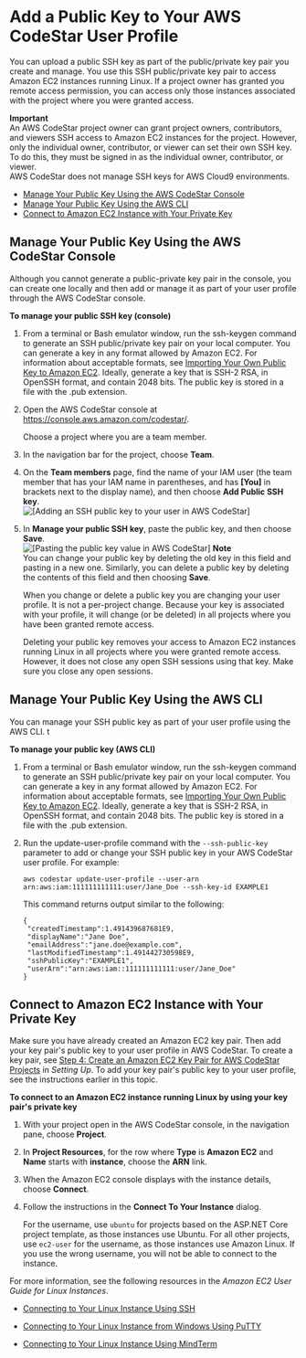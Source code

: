 # Add a Public Key to Your AWS CodeStar User Profile<a name="how-to-add-ec2-key"></a>

You can upload a public SSH key as part of the public/private key pair you create and manage\. You use this SSH public/private key pair to access Amazon EC2 instances running Linux\. If a project owner has granted you remote access permission, you can access only those instances associated with the project where you were granted access\.

**Important**  
An AWS CodeStar project owner can grant project owners, contributors, and viewers SSH access to Amazon EC2 instances for the project\. However, only the individual owner, contributor, or viewer can set their own SSH key\. To do this, they must be signed in as the individual owner, contributor, or viewer\.   
AWS CodeStar does not manage SSH keys for AWS Cloud9 environments\.


+ [Manage Your Public Key Using the AWS CodeStar Console](#how-to-add-ec2-key-console)
+ [Manage Your Public Key Using the AWS CLI](#how-to-add-ec2-key-cli)
+ [Connect to Amazon EC2 Instance with Your Private Key](#how-to-add-ec2-key-connect)

## Manage Your Public Key Using the AWS CodeStar Console<a name="how-to-add-ec2-key-console"></a>

Although you cannot generate a public\-private key pair in the console, you can create one locally and then add or manage it as part of your user profile through the AWS CodeStar console\.

**To manage your public SSH key \(console\)**

1. From a terminal or Bash emulator window, run the ssh\-keygen command to generate an SSH public/private key pair on your local computer\. You can generate a key in any format allowed by Amazon EC2\. For information about acceptable formats, see [Importing Your Own Public Key to Amazon EC2](http://docs.aws.amazon.com/AWSEC2/latest/UserGuide/ec2-key-pairs.html#how-to-generate-your-own-key-and-import-it-to-aws)\. Ideally, generate a key that is SSH\-2 RSA, in OpenSSH format, and contain 2048 bits\. The public key is stored in a file with the \.pub extension\. 

1. Open the AWS CodeStar console at [https://console\.aws\.amazon\.com/codestar/](https://console.aws.amazon.com/codestar/)\.

   Choose a project where you are a team member\.

1. In the navigation bar for the project, choose **Team**\.

1. On the **Team members** page, find the name of your IAM user \(the team member that has your IAM name in parentheses, and has **\[You\]** in brackets next to the display name\), and then choose **Add Public SSH key**\.  
![\[Adding an SSH public key to your user in AWS CodeStar\]](http://docs.aws.amazon.com/codestar/latest/userguide/images/adh-team-sshkey.png)

1. In **Manage your public SSH key**, paste the public key, and then choose **Save**\.  
![\[Pasting the public key value in AWS CodeStar\]](http://docs.aws.amazon.com/codestar/latest/userguide/images/adh-team-sshkey-manage.png)
**Note**  
You can change your public key by deleting the old key in this field and pasting in a new one\. Similarly, you can delete a public key by deleting the contents of this field and then choosing **Save**\.

   When you change or delete a public key you are changing your user profile\. It is not a per\-project change\. Because your key is associated with your profile, it will change \(or be deleted\) in all projects where you have been granted remote access\.

   Deleting your public key removes your access to Amazon EC2 instances running Linux in all projects where you were granted remote access\. However, it does not close any open SSH sessions using that key\. Make sure you close any open sessions\.

## Manage Your Public Key Using the AWS CLI<a name="how-to-add-ec2-key-cli"></a>

You can manage your SSH public key as part of your user profile using the AWS CLI\. t

**To manage your public key \(AWS CLI\)**

1. From a terminal or Bash emulator window, run the ssh\-keygen command to generate an SSH public/private key pair on your local computer\. You can generate a key in any format allowed by Amazon EC2\. For information about acceptable formats, see [Importing Your Own Public Key to Amazon EC2](http://docs.aws.amazon.com/AWSEC2/latest/UserGuide/ec2-key-pairs.html#how-to-generate-your-own-key-and-import-it-to-aws)\. Ideally, generate a key that is SSH\-2 RSA, in OpenSSH format, and contain 2048 bits\. The public key is stored in a file with the \.pub extension\. 

1. Run the update\-user\-profile command with the `--ssh-public-key` parameter to add or change your SSH public key in your AWS CodeStar user profile\. For example:

   ```
   aws codestar update-user-profile --user-arn arn:aws:iam:111111111111:user/Jane_Doe --ssh-key-id EXAMPLE1
   ```

   This command returns output similar to the following:

   ```
   {
   	"createdTimestamp":1.491439687681E9,
   	"displayName":"Jane Doe",
   	"emailAddress":"jane.doe@example.com",
   	"lastModifiedTimestamp":1.491442730598E9,
   	"sshPublicKey":"EXAMPLE1",
   	"userArn":"arn:aws:iam::111111111111:user/Jane_Doe"
   }
   ```

## Connect to Amazon EC2 Instance with Your Private Key<a name="how-to-add-ec2-key-connect"></a>

Make sure you have already created an Amazon EC2 key pair\. Then add your key pair's public key to your user profile in AWS CodeStar\. To create a key pair, see [Step 4: Create an Amazon EC2 Key Pair for AWS CodeStar Projects](setting-up.md#setting-up-create-ec2-key) in *Setting Up*\. To add your key pair's public key to your user profile, see the instructions earlier in this topic\.

**To connect to an Amazon EC2 instance running Linux by using your key pair's private key**

1. With your project open in the AWS CodeStar console, in the navigation pane, choose **Project**\.

1. In **Project Resources**, for the row where **Type** is **Amazon EC2** and **Name** starts with **instance**, choose the **ARN** link\.

1. When the Amazon EC2 console displays with the instance details, choose **Connect**\. 

1. Follow the instructions in the **Connect To Your Instance** dialog\.

   For the username, use `ubuntu` for projects based on the ASP\.NET Core project template, as those instances use Ubuntu\. For all other projects, use `ec2-user` for the username, as those instances use Amazon Linux\. If you use the wrong username, you will not be able to connect to the instance\.

For more information, see the following resources in the *Amazon EC2 User Guide for Linux Instances*\.

+ [Connecting to Your Linux Instance Using SSH](http://docs.aws.amazon.com/AWSEC2/latest/UserGuide/AccessingInstancesLinux.html)

+ [Connecting to Your Linux Instance from Windows Using PuTTY](http://docs.aws.amazon.com/AWSEC2/latest/UserGuide/putty.html)

+ [Connecting to Your Linux Instance Using MindTerm](http://docs.aws.amazon.com/AWSEC2/latest/UserGuide/mindterm.html)